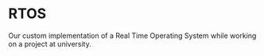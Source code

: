 # RTOS
Our custom implementation of a Real Time Operating System while working on a project at university.
